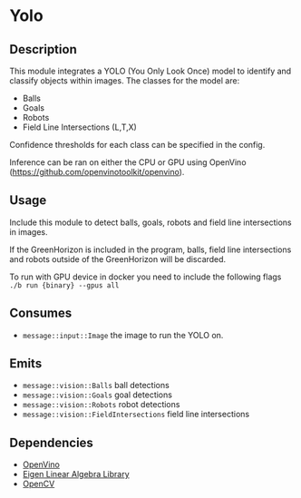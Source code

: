 # Yolo

## Description

This module integrates a YOLO (You Only Look Once) model to identify and classify objects within images. The classes for the model are:

- Balls
- Goals
- Robots
- Field Line Intersections (L,T,X)

Confidence thresholds for each class can be specified in the config.

Inference can be ran on either the CPU or GPU using OpenVino (https://github.com/openvinotoolkit/openvino).

## Usage

Include this module to detect balls, goals, robots and field line intersections in images.

If the GreenHorizon is included in the program, balls, field line intersections and robots outside of the GreenHorizon will be discarded.

To run with GPU device in docker you need to include the following flags `./b run {binary} --gpus all`

## Consumes

- `message::input::Image` the image to run the YOLO on.

## Emits

- `message::vision::Balls` ball detections
- `message::vision::Goals` goal detections
- `message::vision::Robots` robot detections
- `message::vision::FieldIntersections` field line intersections

## Dependencies

- [OpenVino](https://github.com/openvinotoolkit/openvino)
- [Eigen Linear Algebra Library](https://eigen.tuxfamily.org/index.php)
- [OpenCV](https://opencv.org/)
